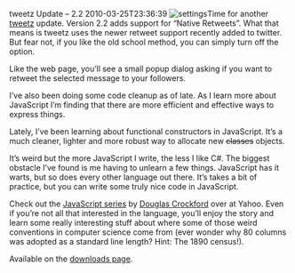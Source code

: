 tweetz Update – 2.2
2010-03-25T23:36:39
![settings](http://mike-ward.net/content/images/blog/tweetzUpdate2.2_106C7/settings.png)Time for another [tweetz](http://mike-ward.net/tweetz) update. Version 2.2 adds support for “Native Retweets”. What that means is tweetz uses the newer retweet support recently added to twitter. But fear not, if you like the old school method, you can simply turn off the option.

Like the web page, you’ll see a small popup dialog asking if you want to retweet the selected message to your followers.

I’ve also been doing some code cleanup as of late. As I learn more about JavaScript I’m finding that there are more efficient and effective ways to express things.

Lately, I’ve been learning about functional constructors in JavaScript. It’s a much cleaner, lighter and more robust way to allocate new <strike>classes</strike> objects.

It’s weird but the more JavaScript I write, the less I like C#. The biggest obstacle I’ve found is me having to unlearn a few things. JavaScript has it warts, but so does every other language out there. It’s takes a bit of practice, but you can write some truly nice code in JavaScript.

Check out the [JavaScript series](http://yuiblog.com/crockford/) by [Douglas Crockford](http://www.crockford.com/) over at Yahoo. Even if you’re not all that interested in the language, you’ll enjoy the story and learn some really interesting stuff about where some of those weird conventions in computer science come from (ever wonder why 80 columns was adopted as a standard line length? Hint: The 1890 census!).

Available on the [downloads page](http://mike-ward.net/downloads).
